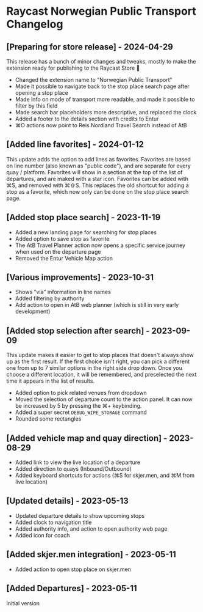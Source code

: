 # Raycast Norwegian Public Transport Changelog

## [Preparing for store release] - 2024-04-29

This release has a bunch of minor changes and tweaks, mostly to make the extension ready for publishing to the Raycast Store 🚀

- Changed the extension name to "Norwegian Public Transport"
- Made it possible to navigate back to the stop place search page after opening a stop place
- Made info on mode of transport more readable, and made it possible to filter by this field
- Made search bar placeholders more descriptive, and replaced the clock
- Added a footer to the details section with credits to Entur
- ⌘O actions now point to Reis Nordland Travel Search instead of AtB

## [Added line favorites] - 2024-01-12

This update adds the option to add lines as favorites. Favorites are based on line number (also known as "public code"), and are separate for every quay / platform. Favorites will show in a section at the top of the list of departures, and are maked with a star icon. Favorites can be added with ⌘S, and removed with ⌘⇧S. This replaces the old shortcut for adding a stop as a favorite, which now only can be done on the stop place search page.

## [Added stop place search] - 2023-11-19

- Added a new landing page for searching for stop places
- Added option to save stop as favorite
- The AtB Travel Planner action now opens a specific service journey when used on the departure page
- Removed the Entur Vehicle Map action

## [Various improvements] - 2023-10-31

- Shows "via" information in line names
- Added filtering by authority
- Add action to open in AtB web planner (which is still in very early development)

## [Added stop selection after search] - 2023-09-09

This update makes it easier to get to stop places that doesn't always show up as the first result. If the first choice isn't right, you can pick a different one from up to 7 similar options in the right side drop down. Once you choose a different location, it will be remembered, and preselected the next time it appears in the list of results.

- Added option to pick related venues from dropdown
- Moved the selection of departure count to the action panel. It can now be increased by 5 by pressing the ⌘+ keybinding.
- Added a super secret `DEBUG_WIPE_STORAGE` command
- Rounded some rectangles

## [Added vehicle map and quay direction] - 2023-08-29

- Added link to view the live location of a departure
- Added direction to quays (Inbound/Outbound)
- Added keyboard shortcuts for actions (⌘S for skjer.men, and ⌘M from live location)

## [Updated details] - 2023-05-13

- Updated departure details to show upcoming stops
- Added clock to navigation title
- Added authority info, and action to open authority web page
- Added icon for coach

## [Added skjer.men integration] - 2023-05-11

- Added action to open stop place on skjer.men

## [Added Departures] - 2023-05-11

Initial version
